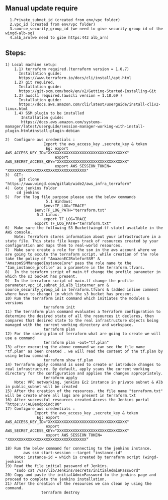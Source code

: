 ## Manual update require

      1.Private_subnet_id (created from env/vpc folder)
	  2.vpc_id (created from env/vpc folder)
	  3.source_security_group_id (we need to give security group id of the wingd-alb-sg)
	  4.alb_arn(we need to gibe https:443 alb_arn)
## Steps:

    1) Local machine setup:
        1.1) terraform required.(terraform version = 1.0.7)
          Installation guide:
          https://www.terraform.io/docs/cli/install/apt.html
        1.2) git required.
	      Installation guide:
	      https://git-scm.com/book/en/v2/Getting-Started-Installing-Git
        1.3) awscli required.(awscli version = 1.18.69 )
          Installation guide:
          https://docs.aws.amazon.com/cli/latest/userguide/install-cliv2-linux.html
        1.4) SSM plugin to be installed
           Installation guide:
           https://docs.aws.amazon.com/systems-manager/latest/userguide/session-manager-working-with-install-plugin.html#install-plugin-debian
		
    2)  Configure aws credentials : 
                     Export the aws_access_key ,secrete_key & token 
                      Eg: export AWS_ACCESS_KEY_ID="XXXXXXXXXXXXXXXXXXXXXXXXXXXXXXXXXXX"
                          export AWS_SECRET_ACCESS_KEY="XXXXXXXXXXXXXXXXXXXXXXXXXXXXXXX"
                          export AWS_SESSION_TOKEN= "XXXXXXXXXXXXXXXXXXXXXXXXXXXXXXXXXXX"
    3)  GIT: 
          git clone "https://www.wingd.com/gitlab/wide2/aws_infra_terraform"  
    4)  Goto jenkins folder
         cd jenkins
    5)  For the log file purpose please use the below commands
                      5.1 Windows:
		             $env:TF_LOG="TRACE"
			     $env:TF_LOG_PATH="terraform.txt" 
		          5.2 Linux:
		             export TF_LOG=TRACE
			     export TF_LOG_PATH="terraform.txt"
    6)  Make sure the following S3 Bucket(wingd-tf-state) available in the AWS console.
        Note: Terraform stores information about your infrastructure in a state file. This state file keeps track of resources created by your configuration and maps them to real-world resources.
    7)  Make sure create a role for the ssm in the aws account where we are going to excute the terraform script. while creation of the role take the policy of "AmazonEC2RoleforSSM" & "AmazonSSMManagedInstanceCore" pass the role name to the "Iam_instance_profile" as a parametre in the terraform.tfvars.
    8)  In the teraform script of main.tf change the profile parameter in which the s3 bucket has present.
    9)  In the terraform script of main.tf change the profile parameter,vpc_id,subnet_id,alb_listerner_arn & source_security_group_id in terraform.tfvars & (added inline comment where have to change) in which the s3 bucket has present.
    10) Run the terraform init command which initiates the modules & versions 
                     terraform init
    11) The terraform plan command evaluates a Terraform configuration to determine the desired state of all the resources it declares, then compares that desired state to the real infrastructure objects being managed with the current working directory and workspace.
                     terraform plan
    12) For the saving plan of terraform what are going to create we will use a command
                     terraform plan -out="tf.plan"
    13) after executing the above command we can see the file name "tf.plan" as been created . we will read the content of the tf.plan by using below command.
                     terraform show tf.plan 
    14) Terraform apply command is used to create or introduce changes to real infrastructure. By default, apply scans the current working directory for the configuration and applies the changes appropriately.
                     terraform apply
        Note: VPC networking, jenkins Ec2 instance in private subnet & Alb in public_subnet will be created
    15) After the creation of the resources. the file name "terraform.txt" will be create where all logs are present in terraform.txt
    16) After successful resources created.Access the Jenkins portal “https://:ALBendpoind:80"
    17) Configure aws credentials : 
                 Export the aws_access_key ,secrete_key & token 
                  Eg: export AWS_ACCESS_KEY_ID="XXXXXXXXXXXXXXXXXXXXXXXXXXXXXXXXXXX"
                      export AWS_SECRET_ACCESS_KEY="XXXXXXXXXXXXXXXXXXXXXXXXXXXXXXX"
                      export AWS_SESSION_TOKEN= "XXXXXXXXXXXXXXXXXXXXXXXXXXXXXXXXXXX"

    18) Run the below command for connecting to the jenkins instance.
            aws ssm start-session --target "instance-id" 
	    Note: instance-id = which is created by terraform script (wingd-jenkins)
    19) Read the file initial password of Jenkins.
        "sudo cat /var/lib/Jenkins/secrets/initialAdminPassword"
    20) Copy and paste the initialAdminPassword to the jenkins page and proceed to complete the jenkins installation.
    21) After the creation of the resources we can clean by using the command.
                    terraform destroy
